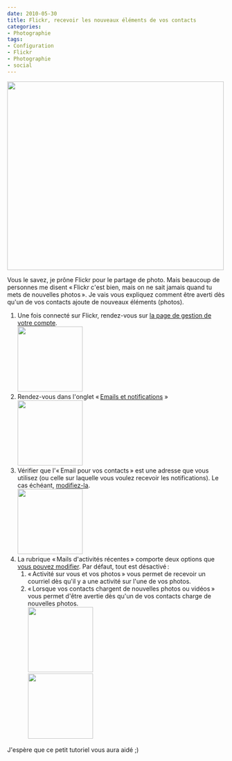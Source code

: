 ```yaml
---
date: 2010-05-30
title: Flickr, recevoir les nouveaux éléments de vos contacts
categories:
- Photographie
tags:
- Configuration
- Flickr
- Photographie
- social
---
```

<p><img class="alignnone size-medium wp-image-1641" title="Message Flickr : Nouveaux éléments de vos contacts" src="https://dlgjp9x71cipk.cloudfront.net/2010/05/Flickr-Nouveaux-éléments-de-vos-contacts-—-Boîte-de-réception-500x434.png" alt="" width="500" height="434" /></p>
<p>Vous le savez, je prône Flickr pour le partage de photo. Mais beaucoup de personnes me disent « Flickr c'est bien, mais on ne sait jamais quand tu mets de nouvelles photos ». Je vais vous expliquez comment être averti dès qu'un de vos contacts ajoute de nouveaux éléments (photos).</p>
<p><!--more--></p>
<ol>
<li>Une fois connecté sur Flickr, rendez-vous sur <a title="Page de gestion de votre compte" href="https://www.flickr.com/account/">la page de gestion de votre compte</a>.<br />
<a href="https://dlgjp9x71cipk.cloudfront.net/2010/05/Bienvenue-sur-Flickr -1.png"><img class="alignnone size-thumbnail wp-image-1642" title="Bienvenue sur Flickr  !1" src="https://dlgjp9x71cipk.cloudfront.net/2010/05/Bienvenue-sur-Flickr -1-150x150.png" alt="" width="150" height="150" /></a></li>
<li>Rendez-vous dans l'onglet « <a title="Onglet Emails et notifications" href="https://www.flickr.com/account/?tab=email">Emails et notifications</a> »<br />
<a href="https://dlgjp9x71cipk.cloudfront.net/2010/05/Flickr -Votre-compte.png"><img class="alignnone size-thumbnail wp-image-1643" title="Flickr - Votre compte" src="https://dlgjp9x71cipk.cloudfront.net/2010/05/Flickr -Votre-compte-150x150.png" alt="" width="150" height="150" /></a></li>
<li>Vérifier que l'« Email pour vos contacts » est une adresse que vous utilisez (ou celle sur laquelle vous voulez recevoir les notifications). Le cas échéant, <a title="Modifiez son adresse mail" href="https://www.flickr.com/account/prefs/email/?from=email">modifiez-la</a>.<br />
<a href="https://dlgjp9x71cipk.cloudfront.net/2010/05/Flickr -Votre-compte1.png"><img class="alignnone size-thumbnail wp-image-1644" title="Flickr - Votre compte" src="https://dlgjp9x71cipk.cloudfront.net/2010/05/Flickr -Votre-compte1-150x150.png" alt="" width="150" height="150" /></a></li>
<li>La rubrique « Mails d'activités récentes » comporte deux options que <a title="Modifier les réglages concernant l'activité" href="https://www.flickr.com/account/prefs/email/activity/?from=email">vous pouvez modifier</a>. Par défaut, tout est désactivé :
<ol>
<li>« Activité sur vous et vos photos » vous permet de recevoir un courriel dès qu'il y a une activité sur l'une de vos photos.</li>
<li> « Lorsque vos contacts chargent de nouvelles photos ou vidéos » vous permet d'être avertie dès qu'un de vos contacts charge de nouvelles photos.<br />
<a href="https://dlgjp9x71cipk.cloudfront.net/2010/05/Flickr -Votre-compte2.png"><img class="alignnone size-thumbnail wp-image-1645" title="Flickr - Votre compte" src="https://dlgjp9x71cipk.cloudfront.net/2010/05/Flickr -Votre-compte2-150x150.png" alt="" width="150" height="150" /></a><br />
<a href="https://dlgjp9x71cipk.cloudfront.net/2010/05/Flickr-Dernière-activité.png"><img class="alignnone size-thumbnail wp-image-1646" title="Flickr- Dernière activité" src="https://dlgjp9x71cipk.cloudfront.net/2010/05/Flickr-Dernière-activité-150x150.png" alt="" width="150" height="150" /></a></li>
</ol>
</li>
</ol>
<p>J'espère que ce petit tutoriel vous aura aidé ;)</p>
